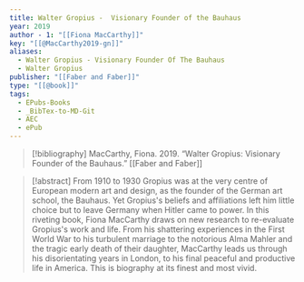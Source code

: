 ```yaml
---
title: Walter Gropius -  Visionary Founder of the Bauhaus
year: 2019
author - 1: "[[Fiona MacCarthy]]"
key: "[[@MacCarthy2019-gn]]"
aliases:
  - Walter Gropius - Visionary Founder Of The Bauhaus
  - Walter Gropius
publisher: "[[Faber and Faber]]"
type: "[[@book]]"
tags:
  - EPubs-Books
  - _BibTex-to-MD-Git
  - AEC
  - ePub
---
```


> [!bibliography]
> MacCarthy, Fiona. 2019. “Walter Gropius: Visionary Founder of the Bauhaus.” [[Faber and Faber]]

> [!abstract]
> From 1910 to 1930 Gropius was at the very centre of European modern art and design, as the founder of the German art school, the Bauhaus. Yet Gropius's beliefs and affiliations left him little choice but to leave Germany when Hitler came to power. In this riveting book, Fiona MacCarthy draws on new research to re-evaluate Gropius's work and life. From his shattering experiences in the First World War to his turbulent marriage to the notorious Alma Mahler and the tragic early death of their daughter, MacCarthy leads us through his disorientating years in London, to his final peaceful and productive life in America. This is biography at its finest and most vivid.